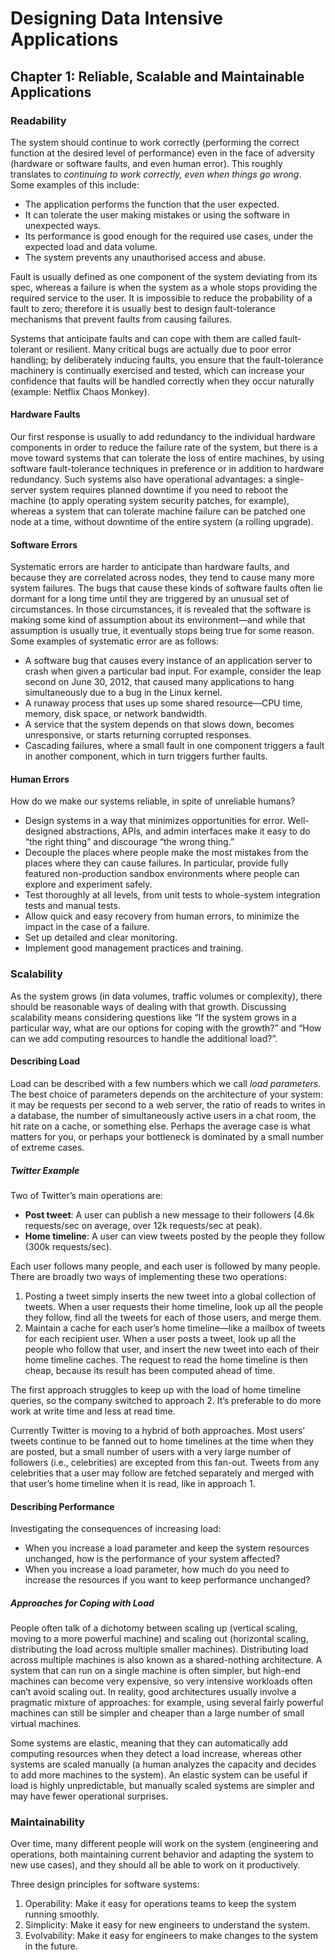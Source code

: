 # Designing Data Intensive Applications
## Chapter 1: Reliable, Scalable and Maintainable Applications

### Readability
The system should continue to work correctly (performing the correct function at the desired level of performance)
even in the face of adversity (hardware or software faults, and even human error). This roughly translates to 
*continuing to work correctly, even when things go wrong*. Some examples of this include:

* The application performs the function that the user expected.
* It can tolerate the user making mistakes or using the software in unexpected ways.
* Its performance is good enough for the required use cases, under the expected load and data volume.
* The system prevents any unauthorised access and abuse.

Fault is usually defined as one component of the system deviating from its spec, whereas a failure is when the system
as a whole stops providing the required service to the user. It is impossible to reduce the probability of a fault to
zero; therefore it is usually best to design fault-tolerance mechanisms that prevent faults from causing failures.

Systems that anticipate faults and can cope with them are called fault-tolerant or resilient. Many critical bugs are
actually due to poor error handling; by deliberately inducing faults, you ensure that the fault-tolerance machinery
is continually exercised and tested, which can increase your confidence that faults will be handled correctly when
they occur naturally (example: Netflix Chaos Monkey).

#### Hardware Faults
Our first response is usually to add redundancy to the individual hardware components in order to reduce the failure
rate of the system, but there is a move toward systems that can tolerate the loss of entire machines, by using software
fault-tolerance techniques in preference or in addition to hardware redundancy. Such systems also have operational
advantages: a single-server system requires planned downtime if you need to reboot the machine (to apply operating 
system security patches, for example), whereas a system that can tolerate machine failure can be patched one node at a
time, without downtime of the entire system (a rolling upgrade).

#### Software Errors
Systematic errors are harder to anticipate than hardware faults, and because they are correlated across nodes, they
tend to cause many more system failures. The bugs that cause these kinds of software faults often lie dormant for a
long time until they are triggered by an unusual set of circumstances. In those circumstances, it is revealed that the
software is making some kind of assumption about its environment—and while that assumption is usually true, it
eventually stops being true for some reason. Some examples of systematic error are as follows:

* A software bug that causes every instance of an application server to crash when given a particular bad input.
For example, consider the leap second on June 30, 2012, that caused many applications to hang simultaneously due to a
bug in the Linux kernel.
* A runaway process that uses up some shared resource—CPU time, memory, disk space, or network bandwidth.
* A service that the system depends on that slows down, becomes unresponsive, or starts returning corrupted responses.
* Cascading failures, where a small fault in one component triggers a fault in another component, which in turn 
triggers further faults.

#### Human Errors
How do we make our systems reliable, in spite of unreliable humans?

* Design systems in a way that minimizes opportunities for error. Well-designed abstractions, APIs, and admin 
interfaces make it easy to do “the right thing” and discourage “the wrong thing.”
* Decouple the places where people make the most mistakes from the places where they can cause failures. In particular,
provide fully featured non-production sandbox environments where people can explore and experiment safely.
* Test thoroughly at all levels, from unit tests to whole-system integration tests and manual tests.
* Allow quick and easy recovery from human errors, to minimize the impact in the case of a failure.
* Set up detailed and clear monitoring.
* Implement good management practices and training.

### Scalability
As the system grows (in data volumes, traffic volumes or complexity), there should be reasonable ways of dealing with
that growth. Discussing scalability means considering questions like “If the system grows in a particular way, what are
our options for coping with the growth?” and “How can we add computing resources to handle the additional load?”.

#### Describing Load
Load can be described with a few numbers which we call *load parameters*. The best choice of parameters depends on the
architecture of your system: it may be requests per second to a web server, the ratio of reads to writes in a database,
the number of simultaneously active users in a chat room, the hit rate on a cache, or something else.
Perhaps the average case is what matters for you, or perhaps your bottleneck is dominated by a small number of extreme
cases.

##### Twitter Example
Two of Twitter’s main operations are:

* **Post tweet**: A user can publish a new message to their followers (4.6k requests/sec on average, over 12k requests/sec at peak).
* **Home timeline**: A user can view tweets posted by the people they follow (300k requests/sec).

Each user follows many people, and each user is followed by many people. There are broadly two ways of implementing 
these two operations:

1. Posting a tweet simply inserts the new tweet into a global collection of tweets. When a user requests their home 
timeline, look up all the people they follow, find all the tweets for each of those users, and merge them.
1. Maintain a cache for each user’s home timeline—like a mailbox of tweets for each recipient user. When a user posts
a tweet, look up all the people who follow that user, and insert the new tweet into each of their home timeline caches.
The request to read the home timeline is then cheap, because its result has been computed ahead of time.

The first approach struggles to keep up with the load of home timeline queries, so the company switched to approach 2.
It’s preferable to do more work at write time and less at read time.

Currently Twitter is moving to a hybrid of both approaches. Most users’ tweets continue to be fanned out to home 
timelines at the time when they are posted, but a small number of users with a very large number of followers 
(i.e., celebrities) are excepted from this fan-out. Tweets from any celebrities that a user may follow are fetched 
separately and merged with that user’s home timeline when it is read, like in approach 1.

#### Describing Performance
Investigating the consequences of increasing load:
* When you increase a load parameter and keep the system resources unchanged, how is the performance of your system affected?
* When you increase a load parameter, how much do you need to increase the resources if you want to keep performance unchanged?

##### Approaches for Coping with Load
People often talk of a dichotomy between scaling up (vertical scaling, moving to a more powerful machine) and scaling 
out (horizontal scaling, distributing the load across multiple smaller machines). Distributing load across multiple 
machines is also known as a shared-nothing architecture. A system that can run on a single machine is often simpler, 
but high-end machines can become very expensive, so very intensive workloads often can’t avoid scaling out. In reality,
good architectures usually involve a pragmatic mixture of approaches: for example, using several fairly powerful
machines can still be simpler and cheaper than a large number of small virtual machines.

Some systems are elastic, meaning that they can automatically add computing resources when they detect a load increase,
whereas other systems are scaled manually (a human analyzes the capacity and decides to add more machines to the 
system). An elastic system can be useful if load is highly unpredictable, but manually scaled systems are simpler and 
may have fewer operational surprises.

### Maintainability
Over time, many different people will work on the system (engineering and operations, both maintaining current
behavior and adapting the system to new use cases), and they should all be able to work on it productively.

Three design principles for software systems:

1. Operability: Make it easy for operations teams to keep the system running smoothly.
1. Simplicity: Make it easy for new engineers to understand the system.
1. Evolvability: Make it easy for engineers to make changes to the system in the future. 

